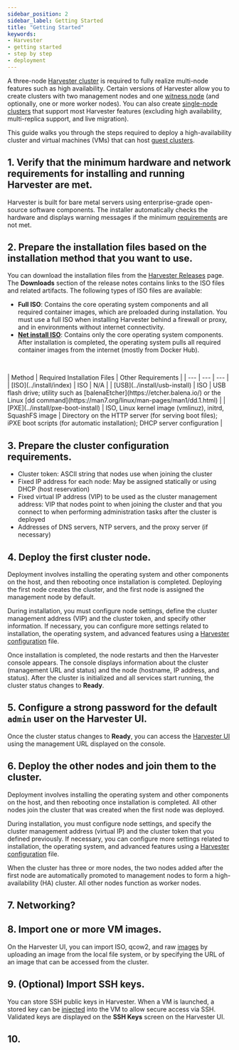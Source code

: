 ```yaml
---
sidebar_position: 2
sidebar_label: Getting Started
title: "Getting Started"
keywords:
- Harvester
- getting started
- step by step
- deployment
---
```


A three-node [Harvester cluster](../glossary/#harvester-cluster) is required to fully realize multi-node features such as high availability. Certain versions of Harvester allow you to create clusters with two management nodes and one [witness node](../advanced/witness/) (and optionally, one or more worker nodes). You can also create [single-node clusters](../advanced/singlenodeclusters/) that support most Harvester features (excluding high availability, multi-replica support, and live migration).

This guide walks you through the steps required to deploy a high-availability cluster and virtual machines (VMs) that can host [guest clusters](../glossary/#guest-cluster--guest-kubernetes-cluster).

## 1. Verify that the minimum hardware and network requirements for installing and running Harvester are met.

Harvester is built for bare metal servers using enterprise-grade open-source software components. The installer automatically checks the hardware and displays warning messages if the minimum [requirements](../install/requirements) are not met.

## 2. Prepare the installation files based on the installation method that you want to use.

You can download the installation files from the [Harvester Releases](https://github.com/harvester/harvester/releases) page. The **Downloads** section of the release notes contains links to the ISO files and related artifacts. The following types of ISO files are available:

- **Full ISO**: Contains the core operating system components and all required container images, which are preloaded during installation. You must use a full ISO when installing Harvester behind a firewall or proxy, and in environments without internet connectivity.
- [**Net install ISO**](../install/net-install): Contains only the core operating system components. After installation is completed, the operating system pulls all required container images from the internet (mostly from Docker Hub).

<p>&nbsp;</p>
| Method | Required Installation Files | Other Requirements |
| --- | --- | --- |
| [ISO](../install/index) | ISO | N/A |
| [USB](../install/usb-install) | ISO | USB flash drive; utility such as [balenaEtcher](https://etcher.balena.io/) or the Linux [dd command](https://man7.org/linux/man-pages/man1/dd.1.html) |
| [PXE](../install/pxe-boot-install) | ISO, Linux kernel image (vmlinuz), initrd, SquashFS image | Directory on the HTTP server (for serving boot files); iPXE boot scripts (for automatic installation); DHCP server configuration |

## 3. Prepare the cluster configuration requirements.

- Cluster token: ASCII string that nodes use when joining the cluster
- Fixed IP address for each node: May be assigned statically or using DHCP (host reservation)
- Fixed virtual IP address (VIP) to be used as the cluster management address: VIP that nodes point to when joining the cluster and that you connect to when performing administration tasks after the cluster is deployed
- Addresses of DNS servers, NTP servers, and the proxy server (if necessary)

## 4. Deploy the first cluster node.

Deployment involves installing the operating system and other components on the host, and then rebooting once installation is completed. Deploying the first node creates the cluster, and the first node is assigned the management node by default.
    
During installation, you must configure node settings, define the cluster management address (VIP) and the cluster token, and specify other information. If necessary, you can configure more settings related to installation, the operating system, and advanced features using a [Harvester configuration](../install/harvester-configuration/) file.

Once installation is completed, the node restarts and then the Harvester console appears. The console displays information about the cluster (management URL and status) and the node (hostname, IP address, and status). After the cluster is initialized and all services start running, the cluster status changes to **Ready**.

## 5. Configure a strong password for the default `admin` user on the Harvester UI. 

Once the cluster status changes to **Ready**, you can access the [Harvester UI](../authentication) using the management URL displayed on the console.

## 6. Deploy the other nodes and join them to the cluster.

Deployment involves installing the operating system and other components on the host, and then rebooting once installation is completed. All other nodes join the cluster that was created when the first node was deployed.

During installation, you must configure node settings, and specify the cluster management address (virtual IP) and the cluster token that you defined previously. If necessary, you can configure more settings related to installation, the operating system, and advanced features using a [Harvester configuration](../install/harvester-configuration/) file.

When the cluster has three or more nodes, the two nodes added after the first node are automatically promoted to management nodes to form a high-availability (HA) cluster. All other nodes function as worker nodes.

## 7. Networking?

## 8. Import one or more VM images.

On the Harvester UI, you can import ISO, qcow2, and raw [images](../upload-image/) by uploading an image from the local file system, or by specifying the URL of an image that can be accessed from the cluster.

## 9. (Optional) Import SSH keys.

You can store SSH public keys in Harvester. When a VM is launched, a stored key can be [injected](../vm/access-to-the-vm/#ssh-access) into the VM to allow secure access via SSH. Validated keys are displayed on the **SSH Keys** screen on the Harvester UI.

## 10.